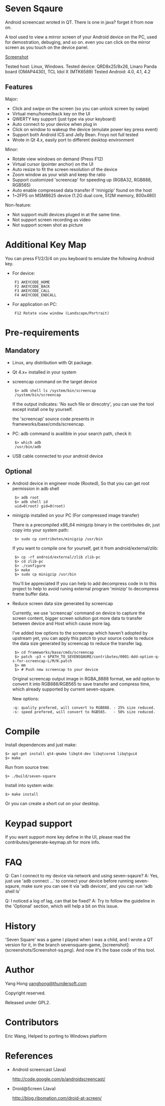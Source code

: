 Seven Sqaure
============

Android screencast wroted in QT. There is one in java? forget it from now on.

A tool used to view a mirror screen of your Android device on the PC,
used for demostration, debuging, and so on. even you can click on the
mirror screen as you touch on the device panel.

[Screenshot](screenshots/seven-square-screenshot.png)

Tested host: Linux, Windows.
Tested device: QRD8x25/8x26, Linaro Panda board (OMAP4430), TCL Idol X (MTK6589)
Tested Android: 4.0, 4.1, 4.2

Features
--------

Major:

 * Click and swipe on the screen (so you can unlock screen by swipe)
 * Virtual menu/home/back key on the UI
 * QWERTY key support (just type via your keyboard)
 * Auto connect to your device when plug in
 * Click on window to wakeup the device (emulate power key press event)
 * Support both Android ICS and Jelly Bean. Froyo not full tested
 * Wrote in Qt 4.x, easily port to different desktop environment

Minor:

 * Rotate view windows on demand (Press F12)
 * Virtual cursor (pointer anchor) on the UI
 * Auto resize to fit the screen resolution of the device
 * Zoom window as your wish and keep the ratio
 * Support customized 'screencap' for speeding up (RGBA32, RGB888, RGB565)
 * Auto enable compressed data transfer if 'minigzip' found on the host
 * 1~2FPS on MSM8625 device (1.2G dual core, 512M memory, 800x480)

Non-feature:

 * Not support multi devices pluged in at the same time.
 * Not support screen recording as video
 * Not support screen shot as picture

Additional Key Map
==================

You can press F1/2/3/4 on you keyboard to emulate the following Android key.

 * For device:

        F1 AKEYCODE_HOME
        F2 AKEYCODE_BACK
        F3 AKEYCODE_CALL
        F4 AKEYCODE_ENDCALL

 * For application on PC:

        F12 Rotate view window (Landscape/Portrait)

Pre-requirements
================

Mandatory
---------

 * Linux, any distribution with Qt package.

 * Qt 4.x+ installed in your system

 * screencap command on the target device

        $> adb shell ls /system/bin/screencap
        /system/bin/screencap

   If the output indicates: 'No such file or direcotry', you
   can use the tool except install one by yourself.

   the 'screencap' source code presents in frameworks/base/cmds/screencap.

 * PC: adb command is availible in your search path, check it:

        $> which adb
        /usr/bin/adb

 * USB cable connected to your android device

Optional
--------

 * Android device in engineer mode (Rooted), So that you can get
   root permission in adb shell

        $> adb root
        $> adb shell id
        uid=0(root) gid=0(root)

 * minigzip installed on your PC (For compressed image transfer)
  
     There is a precompiled x86_64 minigzip binary in the contirbutes dir,
     just copy into your system path:

        $> sudo cp contributes/minigzip /usr/bin

     If you want to compile one for yourself, get it from android/external/zlib:

        $> cp -rf android/external/zlib zlib-pc
        $> cd zlib-pc
        $> ./configure
        $> make
        $> sudo cp minigzip /usr/bin

     You'll be appreciated If you can help to add decompress code in to this
     project to help to avoid runing external program 'minizip' to decompress frame buffer data.

 * Reduce screen data size generated by screencap

     Currently, we use 'screencap' command on device to capture the screen
     content, bigger screen solution got more data to transfer between device
     and Host which cause more lag.

     I've added tow options to the screencap which haven't adopted by
     upstream yet, you can apply this patch to your source code to reduce the data
     size generated by screencap to reduce the transfer lag.

        $> cd frameworks/base/cmds/screencap
        $> patch -p3 < $PATH_TO_SEVENSQAURE/contributes/0001-Add-option-q-s-for-screencap-L/M/N.patch
        $> mm
        $> # Push new screencap to your device

    Original screencap output image in RGBA_8888 format, we add option to
    convert it into RGB888/RGB565 to save transfer and compress time, which already
    supported by current seven-square.

    New options:

       -q: quality prefered, will convert to RGB888. - 25% size reduced.
       -s: speed prefered, will convert to RGB565.   - 50% size reduced.

Compile
=======

Install dependences and just make:

    $> apt-get install qt4-qmake libqt4-dev libqtcore4 libqtgui4
    $> make

Run from source tree:

    $> ./build/seven-square

Install into system wide:

    $> make install

Or you can create a short cut on your desktop.

Keypad support
==============

 If you want support more key define in the UI, please read
 the contributes/generate-keymap.sh for more info.

FAQ
===

 Q: Can I connect to my device via network and using seven-sqaure?
 A: Yes, just use 'adb connect ...' to connect your device before
    running seven-sqaure, make sure you can see it via 'adb devices',
    and you can run 'adb shell ls'

 Q: I noticed a log of lag, can that be fixed?
 A: Try to follow the guideline in the 'Optional' section, which
    will help a bit on this issue.

History
=======

'Seven Square' was a game I played when I was a child, and I wrote a QT version
for it, in the branch sevensquare-game, [screenshot]:(screenshots/Screenshot-sq.png).
And now it's the base code of this tool.

Author
======

 Yang Hong <yanghong@thundersoft.com>

 Copyright reserved.

 Released under GPL2.

Contributors
============

 Eric Wang, Helped to porting to Windows platform

References
==========

 * Android screencast (Java)

   http://code.google.com/p/androidscreencast/

 * Droid@Screen (Java)

   http://blog.ribomation.com/droid-at-screen/
